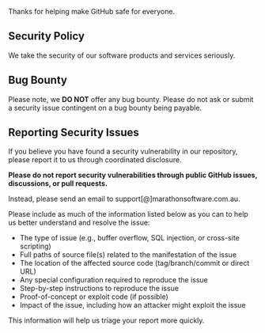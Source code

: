 Thanks for helping make GitHub safe for everyone.

## Security Policy

We take the security of our software products and services seriously.

## Bug Bounty

Please note, we **DO NOT** offer any bug bounty. Please do not ask or submit a security issue contingent on a bug bounty being payable.

## Reporting Security Issues

If you believe you have found a security vulnerability in our repository, please report it to us through coordinated disclosure.

**Please do not report security vulnerabilities through public GitHub issues, discussions, or pull requests.**

Instead, please send an email to support[@]marathonsoftware.com.au.

Please include as much of the information listed below as you can to help us better understand and resolve the issue:

- The type of issue (e.g., buffer overflow, SQL injection, or cross-site scripting)
- Full paths of source file(s) related to the manifestation of the issue
- The location of the affected source code (tag/branch/commit or direct URL)
- Any special configuration required to reproduce the issue
- Step-by-step instructions to reproduce the issue
- Proof-of-concept or exploit code (if possible)
- Impact of the issue, including how an attacker might exploit the issue

This information will help us triage your report more quickly.
